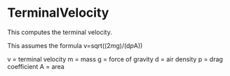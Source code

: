 # TerminalVelocity
This computes the terminal velocity.


This assumes the formula v=sqrt((2*m*g)/(d*p*A))

v = terminal velocity
m = mass
g = force of gravity
d = air density
p = drag coefficient
A = area
